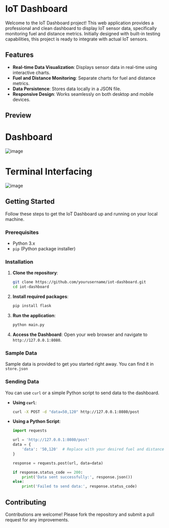 # IoT Dashboard

Welcome to the IoT Dashboard project! This web application provides a professional and clean dashboard to display IoT sensor data, specifically monitoring fuel and distance metrics. Initially designed with built-in testing capabilities, this project is ready to integrate with actual IoT sensors.

## Features

- **Real-time Data Visualization**: Displays sensor data in real-time using interactive charts.
- **Fuel and Distance Monitoring**: Separate charts for fuel and distance metrics.
- **Data Persistence**: Stores data locally in a JSON file.
- **Responsive Design**: Works seamlessly on both desktop and mobile devices.

## Preview
# Dashboard
![image](https://github.com/Sowoul/IoT_Server/assets/93905595/73fd0500-e986-4d92-b3d4-868b611655cf)

# Terminal Interfacing
![image](https://github.com/Sowoul/IoT_Server/assets/93905595/421e33de-0b3e-4a16-8b68-7b8174b3eade)



## Getting Started

Follow these steps to get the IoT Dashboard up and running on your local machine.

### Prerequisites

- Python 3.x
- `pip` (Python package installer)

### Installation

1. **Clone the repository**:
    ```bash
    git clone https://github.com/yourusername/iot-dashboard.git
    cd iot-dashboard
    ```

2. **Install required packages**:
    ```bash
    pip install flask
    ```

3. **Run the application**:
    ```bash
    python main.py
    ```

4. **Access the Dashboard**:
    Open your web browser and navigate to `http://127.0.0.1:8080`.

### Sample Data

Sample data is provided to get you started right away. You can find it in `store.json`

### Sending Data

You can use `curl` or a simple Python script to send data to the dashboard.

- **Using `curl`**:
    ```bash
    curl -X POST -d "data=50,120" http://127.0.0.1:8080/post
    ```

- **Using a Python Script**:
    ```python
    import requests

    url = 'http://127.0.0.1:8080/post'
    data = {
        'data': '50,120'  # Replace with your desired fuel and distance values
    }

    response = requests.post(url, data=data)

    if response.status_code == 200:
        print('Data sent successfully:', response.json())
    else:
        print('Failed to send data:', response.status_code)
    ```

## Contributing

Contributions are welcome! Please fork the repository and submit a pull request for any improvements.

